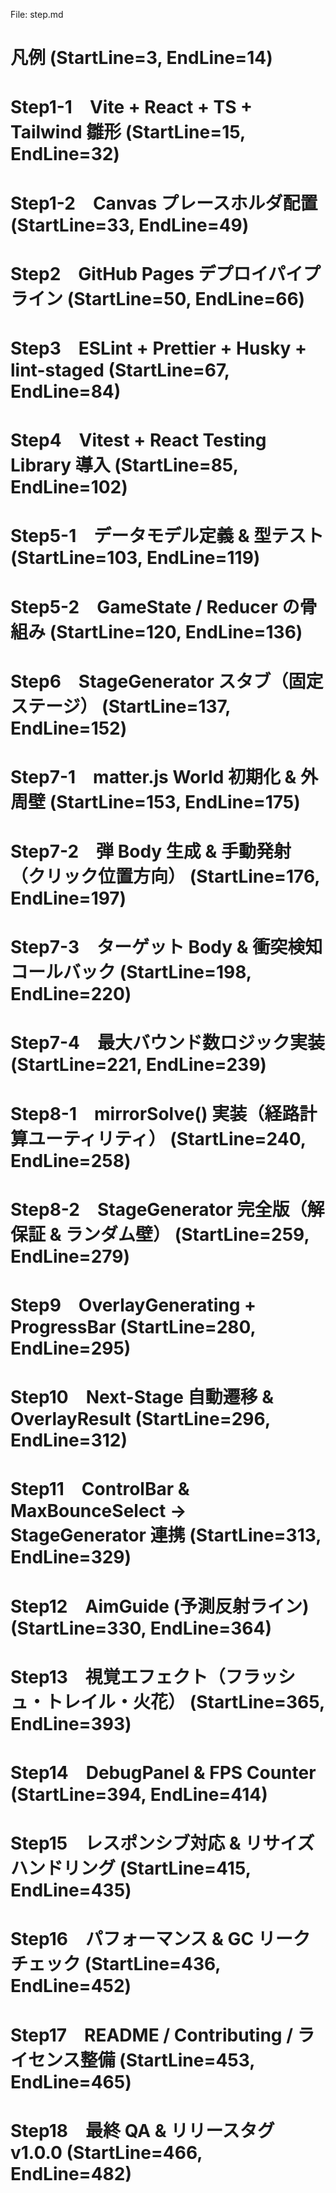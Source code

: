 File: step.md
# 凡例 (StartLine=3, EndLine=14)
# Step1-1　Vite + React + TS + Tailwind 雛形 (StartLine=15, EndLine=32)
# Step1-2　Canvas プレースホルダ配置 (StartLine=33, EndLine=49)
# Step2　GitHub Pages デプロイパイプライン (StartLine=50, EndLine=66)
# Step3　ESLint + Prettier + Husky + lint-staged (StartLine=67, EndLine=84)
# Step4　Vitest + React Testing Library 導入 (StartLine=85, EndLine=102)
# Step5-1　データモデル定義 & 型テスト (StartLine=103, EndLine=119)
# Step5-2　GameState / Reducer の骨組み (StartLine=120, EndLine=136)
# Step6　StageGenerator スタブ（固定ステージ） (StartLine=137, EndLine=152)
# Step7-1　matter.js World 初期化 & 外周壁 (StartLine=153, EndLine=175)
# Step7-2　弾 Body 生成 & 手動発射（クリック位置方向） (StartLine=176, EndLine=197)
# Step7-3　ターゲット Body & 衝突検知コールバック (StartLine=198, EndLine=220)
# Step7-4　最大バウンド数ロジック実装 (StartLine=221, EndLine=239)
# Step8-1　mirrorSolve() 実装（経路計算ユーティリティ） (StartLine=240, EndLine=258)
# Step8-2　StageGenerator 完全版（解保証 & ランダム壁） (StartLine=259, EndLine=279)
# Step9　OverlayGenerating + ProgressBar (StartLine=280, EndLine=295)
# Step10　Next-Stage 自動遷移 & OverlayResult (StartLine=296, EndLine=312)
# Step11　ControlBar & MaxBounceSelect → StageGenerator 連携 (StartLine=313, EndLine=329)
# Step12　AimGuide (予測反射ライン) (StartLine=330, EndLine=364)
# Step13　視覚エフェクト（フラッシュ・トレイル・火花） (StartLine=365, EndLine=393)
# Step14　DebugPanel & FPS Counter (StartLine=394, EndLine=414)
# Step15　レスポンシブ対応 & リサイズハンドリング (StartLine=415, EndLine=435)
# Step16　パフォーマンス & GC リークチェック (StartLine=436, EndLine=452)
# Step17　README / Contributing / ライセンス整備 (StartLine=453, EndLine=465)
# Step18　最終 QA & リリースタグ v1.0.0 (StartLine=466, EndLine=482)